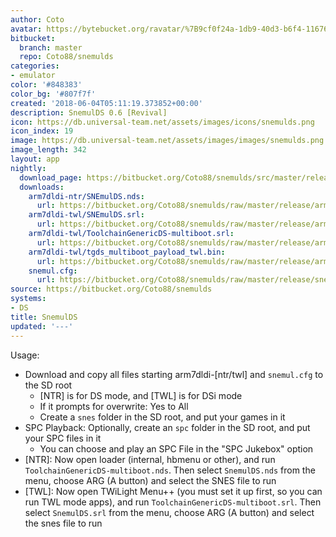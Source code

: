 ```yaml
---
author: Coto
avatar: https://bytebucket.org/ravatar/%7B9cf0f24a-1db9-40d3-b6f4-116761b7fe0b%7D?ts=default
bitbucket:
  branch: master
  repo: Coto88/snemulds
categories:
- emulator
color: '#848383'
color_bg: '#807f7f'
created: '2018-06-04T05:11:19.373852+00:00'
description: SnemulDS 0.6 [Revival]
icon: https://db.universal-team.net/assets/images/icons/snemulds.png
icon_index: 19
image: https://db.universal-team.net/assets/images/images/snemulds.png
image_length: 342
layout: app
nightly:
  download_page: https://bitbucket.org/Coto88/snemulds/src/master/release
  downloads:
    arm7dldi-ntr/SNEmulDS.nds:
      url: https://bitbucket.org/Coto88/snemulds/raw/master/release/arm7dldi-ntr/SNEmulDS.nds
    arm7dldi-twl/SNEmulDS.srl:
      url: https://bitbucket.org/Coto88/snemulds/raw/master/release/arm7dldi-twl/SNEmulDS.srl
    arm7dldi-twl/ToolchainGenericDS-multiboot.srl:
      url: https://bitbucket.org/Coto88/snemulds/raw/master/release/arm7dldi-twl/ToolchainGenericDS-multiboot.srl
    arm7dldi-twl/tgds_multiboot_payload_twl.bin:
      url: https://bitbucket.org/Coto88/snemulds/raw/master/release/arm7dldi-twl/tgds_multiboot_payload_twl.bin
    snemul.cfg:
      url: https://bitbucket.org/Coto88/snemulds/raw/master/release/snemul.cfg
source: https://bitbucket.org/Coto88/snemulds
systems:
- DS
title: SnemulDS
updated: '---'
---
```

Usage:
- Download and copy all files starting arm7dldi-[ntr/twl] and `snemul.cfg` to the SD root
   - [NTR] is for DS mode, and [TWL] is for DSi mode
   - If it prompts for overwrite: Yes to All
   - Create a `snes` folder in the SD root, and put your games in it
- SPC Playback: Optionally, create an `spc` folder in the SD root, and put your SPC files in it
   - You can choose and play an SPC File in the "SPC Jukebox" option
- [NTR]: Now open loader (internal, hbmenu or other), and run `ToolchainGenericDS-multiboot.nds`. Then select `SnemulDS.nds` from the menu, choose ARG (A button) and select the SNES file to run
- [TWL]: Now open TWiLight Menu++ (you must set it up first, so you can run TWL mode apps), and run `ToolchainGenericDS-multiboot.srl`. Then select `SnemulDS.srl` from the menu, choose ARG (A button) and select the snes file to run